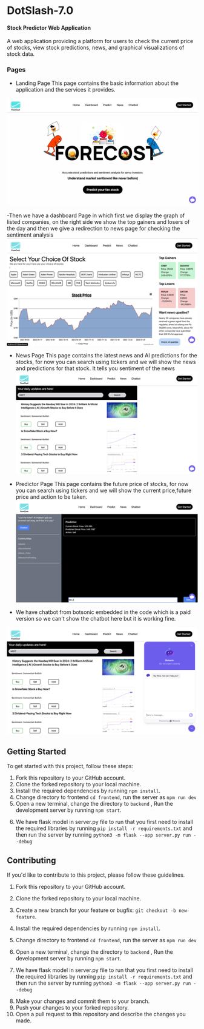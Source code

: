 # DotSlash-7.0


#### Stock Predictor Web Application

A web application providing a platform for users to check the current price of stocks, view stock predictions, news, and graphical visualizations of stock data.


### Pages
- Landing Page This page contains the basic information about the application and the services it provides.
<!-- display landing page image  -->
![Landing Page](./images/LadingPage.webp)

-Then we have a dashboard Page in which first we display the graph of listed companies, on the right side we show the top gainers and losers of the day and then we give a redirection to news page for checking the sentiment analysis
![Dashboard](./images/Dashboard.png)

- News Page This page contains the latest news and AI predictions for the stocks, for now you can search using tickers and we will show the news and predictions for that stock. It tells you sentiment of the news
![News](./images/SentimentAnalysis.png)

- Predictor Page This page contains the future price of stocks, for now you can search using tickers and we will show the current price,future price and action to be taken.
![Predictor](./images/Predictor.png)

- We have chatbot from botsonic embedded in the code which is a paid version so we can't show the chatbot here but it is working fine.

![Chatbot](./images//ChatBot.png)


## Getting Started

To get started with this project, follow these steps:

1. Fork this repository to your GitHub account.
2. Clone the forked repository to your local machine.
3. Install the required dependencies by running `npm install`.
4. Change directory to frontend `cd frontend`, run the server as `npm run dev`
5. Open a new terminal, change the directory to `backend` , Run the development server by running `npm start`.
6) We have flask model in server.py file to run that you first need to install the required libraries by running 
`pip install -r requirements.txt` and then run the server by running 
`python3 -m flask --app server.py run --debug`

## Contributing

If you'd like to contribute to this project, please follow these guidelines.

1. Fork this repository to your GitHub account.
2. Clone the forked repository to your local machine.
3. Create a new branch for your feature or bugfix: `git checkout -b new-feature`.

4. Install the required dependencies by running `npm install`.
5. Change directory to frontend `cd frontend`, run the server as `npm run dev`
6. Open a new terminal, change the directory to `backend` , Run the development server by running `npm start`.
7) We have flask model in server.py file to run that you first need to install the required libraries by running
`pip install -r requirements.txt` and then run the server by running
`python3 -m flask --app server.py run --debug`

8. Make your changes and commit them to your branch.
9. Push your changes to your forked repository.
10. Open a pull request to this repository and describe the changes you made.
